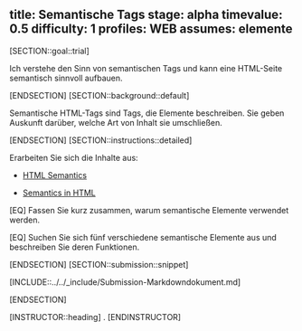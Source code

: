 title: Semantische Tags
stage: alpha
timevalue: 0.5
difficulty: 1
profiles: WEB
assumes: elemente
---
[SECTION::goal::trial]

Ich verstehe den Sinn von semantischen Tags und kann eine HTML-Seite semantisch sinnvoll aufbauen.

[ENDSECTION]
[SECTION::background::default]

Semantische HTML-Tags sind Tags, die Elemente beschreiben. Sie geben Auskunft darüber, welche Art von Inhalt sie umschließen.

[ENDSECTION]
[SECTION::instructions::detailed]

Erarbeiten Sie sich die Inhalte aus:

* [HTML Semantics](https://www.w3schools.com/html/html5_semantic_elements.asp)

* [Semantics in HTML](https://developer.mozilla.org/en-US/docs/Glossary/Semantics#semantics_in_html)

[EQ] Fassen Sie kurz zusammen, warum semantische Elemente verwendet werden.

[EQ] Suchen Sie sich fünf verschiedene semantische Elemente aus und beschreiben Sie deren Funktionen.

[ENDSECTION]
[SECTION::submission::snippet]

[INCLUDE::../../_include/Submission-Markdowndokument.md]

[ENDSECTION]

[INSTRUCTOR::heading]
.
[ENDINSTRUCTOR]
